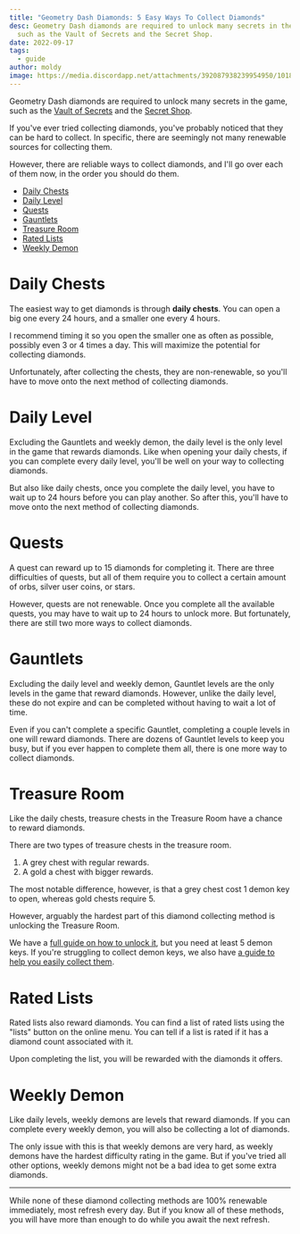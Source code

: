 ```yaml
---
title: "Geometry Dash Diamonds: 5 Easy Ways To Collect Diamonds"
desc: Geometry Dash diamonds are required to unlock many secrets in the game,
  such as the Vault of Secrets and the Secret Shop.
date: 2022-09-17
tags:
  - guide
author: moldy
image: https://media.discordapp.net/attachments/392087938239954950/1018251147720532068/unknown.png?width=1202&height=676
---
```


Geometry Dash diamonds are required to unlock many secrets in the game, such as the [Vault of Secrets](/posts/geometry-dash-all-vaults-and-secrets-2022/#vault-of-secrets) and the [Secret Shop](/posts/geometry-dash-all-vaults-and-secrets-2022/#secret-shop).

If you've ever tried collecting diamonds, you've probably noticed that they can be hard to collect. In specific, there are seemingly not many renewable sources for collecting them.

However, there are reliable ways to collect diamonds, and I'll go over each of them now, in the order you should do them.

- [Daily Chests](#daily-chests)
- [Daily Level](#daily-level)
- [Quests](#quests)
- [Gauntlets](#gauntlets)
- [Treasure Room](#treasure-room)
- [Rated Lists](#rated-lists)
- [Weekly Demon](#weekly-demon)

# Daily Chests

The easiest way to get diamonds is through **daily chests**. You can open a big one every 24 hours, and a smaller one every 4 hours.

I recommend timing it so you open the smaller one as often as possible, possibly even 3 or 4 times a day. This will maximize the potential for collecting diamonds.

Unfortunately, after collecting the chests, they are non-renewable, so you'll have to move onto the next method of collecting diamonds.

# Daily Level

Excluding the Gauntlets and weekly demon, the daily level is the only level in the game that rewards diamonds. Like when opening your daily chests, if you can complete every daily level, you'll be well on your way to collecting diamonds.

But also like daily chests, once you complete the daily level, you have to wait up to 24 hours before you can play another. So after this, you'll have to move onto the next method of collecting diamonds.

# Quests

A quest can reward up to 15 diamonds for completing it. There are three difficulties of quests, but all of them require you to collect a certain amount of orbs, silver user coins, or stars.

However, quests are not renewable. Once you complete all the available quests, you may have to wait up to 24 hours to unlock more. But fortunately, there are still two more ways to collect diamonds.

# Gauntlets

Excluding the daily level and weekly demon, Gauntlet levels are the only levels in the game that reward diamonds. However, unlike the daily level, these do not expire and can be completed without having to wait a lot of time.

Even if you can't complete a specific Gauntlet, completing a couple levels in one will reward diamonds. There are dozens of Gauntlet levels to keep you busy, but if you ever happen to complete them all, there is one more way to collect diamonds.

# Treasure Room

Like the daily chests, treasure chests in the Treasure Room have a chance to reward diamonds.

There are two types of treasure chests in the treasure room.

1. A grey chest with regular rewards.
2. A gold a chest with bigger rewards.

The most notable difference, however, is that a grey chest cost 1 demon key to open, whereas gold chests require 5.

However, arguably the hardest part of this diamond collecting method is unlocking the Treasure Room.

We have a [full guide on how to unlock it](/posts/geometry-dash-all-vaults-and-secrets-2022/#treasure-room), but you need at least 5 demon keys. If you're struggling to collect demon keys, we also have [a guide to help you easily collect them]().

# Rated Lists

Rated lists also reward diamonds. You can find a list of rated lists using the "lists" button on the online menu. You can tell if a list is rated if it has a diamond count associated with it.

Upon completing the list, you will be rewarded with the diamonds it offers.

# Weekly Demon

Like daily levels, weekly demons are levels that reward diamonds. If you can complete every weekly demon, you will also be collecting a lot of diamonds.

The only issue with this is that weekly demons are very hard, as weekly demons have the hardest difficulty rating in the game. But if you've tried all other options, weekly demons might not be a bad idea to get some extra diamonds.

---

While none of these diamond collecting methods are 100% renewable immediately, most refresh every day. But if you know all of these methods, you will have more than enough to do while you await the next refresh.